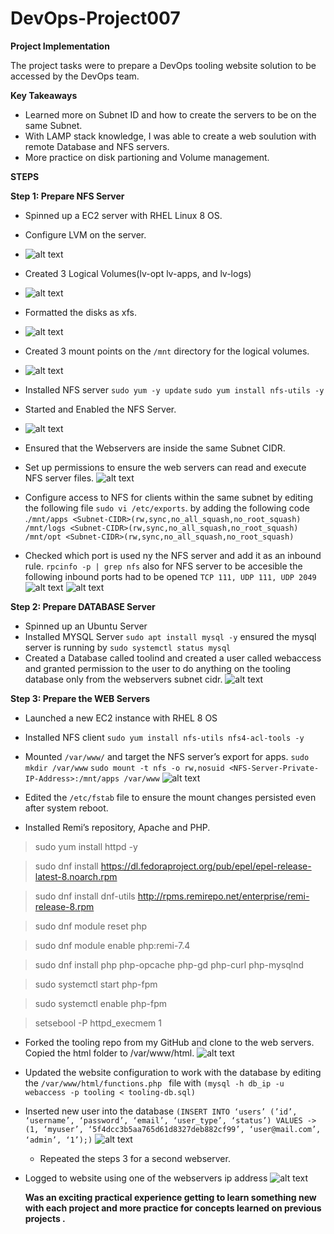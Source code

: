 # DevOps-Project007

****Project Implementation****

The project tasks were to prepare a DevOps tooling website solution to be accessed by the DevOps team.

****Key Takeaways****
-  Learned  more on Subnet ID  and how to create the servers to be on the same Subnet.
-  With LAMP stack knowledge, I was able to create a web soulution with remote Database and NFS servers.
-  More practice on disk partioning and Volume management.

****STEPS****

**Step 1: Prepare NFS Server**
- Spinned up a EC2 server with RHEL Linux 8 OS.

- Configure LVM on the server.
-  ![alt text](https://github.com/Ellawangari/DevOps-Project007/blob/main/Images/4.PNG)

-  Created 3 Logical Volumes(lv-opt lv-apps, and lv-logs)
-  ![alt text](https://github.com/Ellawangari/DevOps-Project007/blob/main/Images/7.PNG)

- Formatted the disks as xfs.
-  ![alt text](https://github.com/Ellawangari/DevOps-Project007/blob/main/Images/8.PNG)

- Created 3 mount points on the `/mnt` directory for the logical volumes.
-  ![alt text](https://github.com/Ellawangari/DevOps-Project007/blob/main/Images/9.PNG)

- Installed NFS server `sudo yum -y update` `sudo yum install nfs-utils -y`
- Started and Enabled the NFS Server.
-  ![alt text](https://github.com/Ellawangari/DevOps-Project007/blob/main/Images/10.PNG)

-  Ensured that the Webservers are inside the same Subnet CIDR.
-  Set up  permissions to ensure the web servers can read and execute NFS server files.
  ![alt text](https://github.com/Ellawangari/DevOps-Project007/blob/main/Images/11.PNG)
  
- Configure access to NFS for clients within the same subnet by editing the following file `sudo vi /etc/exports`. by adding the following code .`/mnt/apps <Subnet-CIDR>(rw,sync,no_all_squash,no_root_squash)
/mnt/logs <Subnet-CIDR>(rw,sync,no_all_squash,no_root_squash)
/mnt/opt <Subnet-CIDR>(rw,sync,no_all_squash,no_root_squash)`
- Checked which port is used ny the NFS server and add it as an inbound rule. `rpcinfo -p | grep nfs` also for NFS server to be accesible the following inbound ports had to be opened `TCP 111, UDP 111, UDP 2049`
![alt text](https://github.com/Ellawangari/DevOps-Project007/blob/main/Images/12.PNG)
![alt text](https://github.com/Ellawangari/DevOps-Project007/blob/main/Images/13.PNG)

**Step 2: Prepare DATABASE Server**

- Spinned up an Ubuntu Server
- Installed MYSQL Server `sudo apt install mysql -y` ensured the mysql server is running by `sudo systemctl status mysql`
- Created a Database called toolind and created a user called webaccess and granted permission to the user to do anything on the tooling database only from the webservers subnet cidr.
![alt text](https://github.com/Ellawangari/DevOps-Project007/blob/main/Images/db1.PNG)


**Step 3: Prepare the WEB Servers**
- Launched a new EC2 instance with RHEL 8 OS
- Installed NFS client `sudo yum install nfs-utils nfs4-acl-tools -y`
- Mounted  `/var/www/` and target the NFS server’s export for apps. `sudo mkdir /var/www` `sudo mount -t nfs -o rw,nosuid <NFS-Server-Private-IP-Address>:/mnt/apps /var/www`
![alt text](https://github.com/Ellawangari/DevOps-Project007/blob/main/Images/web1.PNG)

- Edited the `/etc/fstab` file to ensure the mount changes persisted even after system reboot.
- Installed Remi’s repository, Apache and PHP.
 > sudo yum install httpd -y

 > sudo dnf install https://dl.fedoraproject.org/pub/epel/epel-release-latest-8.noarch.rpm

 >  sudo dnf install dnf-utils http://rpms.remirepo.net/enterprise/remi-release-8.rpm

 > sudo dnf module reset php

 > sudo dnf module enable php:remi-7.4

 > sudo dnf install php php-opcache php-gd php-curl php-mysqlnd

 > sudo systemctl start php-fpm

 > sudo systemctl enable php-fpm

 > setsebool -P httpd_execmem 1

- Forked the tooling repo from my GitHub and clone to the web servers. Copied the html folder to /var/www/html.
 ![alt text](https://github.com/Ellawangari/DevOps-Project007/blob/main/Images/14.PNG)
 
 
 - Updated the  website configuration to work with the database by editing the `/var/www/html/functions.php ` file with `(mysql -h db_ip -u webaccess -p tooling < tooling-db.sql)`
 
- Inserted new user into the database  `(INSERT INTO ‘users’ (’id’, ‘username’, ‘password’, ‘email’, ‘user_type’, ‘status’) VALUES -> (1, ‘myuser’, ‘5f4dcc3b5aa765d61d8327deb882cf99’, ‘user@mail.com’, ‘admin’, ‘1’);)`
  ![alt text](https://github.com/Ellawangari/DevOps-Project007/blob/main/Images/18.PNG)
  
  - Repeated the steps 3 for a second webserver.
  
- Logged to website using one of the webservers ip address
  ![alt text](https://github.com/Ellawangari/DevOps-Project007/blob/main/Images/19.PNG)
  
   ****Was an exciting practical experience getting to learn something new with each project and more practice for concepts learned on previous projects .****
  
